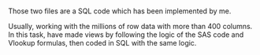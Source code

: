 # 

Those two files are a SQL code which has been implemented by me. 

Usually, working with the millions of row data with more than 400 columns. In this task, have made views by following the logic of the SAS code and Vlookup formulas, then coded in SQL with the same logic. 
